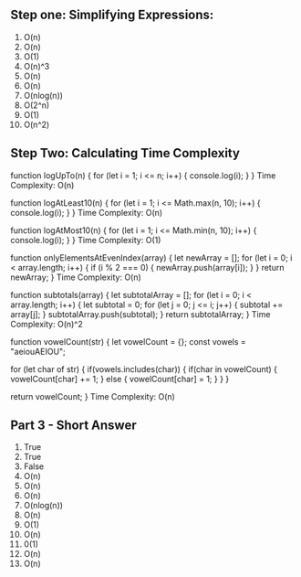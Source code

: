 ## Step one: Simplifying Expressions:

1. O(n)
2. O(n)
3. O(1)
4. O(n)^3
5. O(n)
6. O(n)
7. O(nlog(n))
8. O(2^n)
9. O(1)
10. O(n^2)

## Step Two: Calculating Time Complexity
function logUpTo(n) {
  for (let i = 1; i <= n; i++) {
    console.log(i);
  }
} 
Time Complexity: O(n)

function logAtLeast10(n) {
  for (let i = 1; i <= Math.max(n, 10); i++) {
    console.log(i);
  }
}
Time Complexity: O(n)

function logAtMost10(n) {
  for (let i = 1; i <= Math.min(n, 10); i++) {
    console.log(i);
  }
}
Time Complexity: O(1)

function onlyElementsAtEvenIndex(array) {
  let newArray = [];
  for (let i = 0; i < array.length; i++) {
    if (i % 2 === 0) {
      newArray.push(array[i]);
    }
  }
  return newArray;
}
Time Complexity: O(n)

function subtotals(array) {
  let subtotalArray = [];
  for (let i = 0; i < array.length; i++) {
    let subtotal = 0;
    for (let j = 0; j <= i; j++) {
      subtotal += array[j];
    }
    subtotalArray.push(subtotal);
  }
  return subtotalArray;
}
Time Complexity: O(n)^2

function vowelCount(str) {
  let vowelCount = {};
  const vowels = "aeiouAEIOU";

  for (let char of str) {
    if(vowels.includes(char)) {
      if(char in vowelCount) {
        vowelCount[char] += 1;
      } else {
        vowelCount[char] = 1;
      }
    }
  }

  return vowelCount;
}
Time Complexity: O(n)

## Part 3 - Short Answer
1. True
2. True
3. False
4. O(n)
5. O(n)
6. O(n)
7. O(nlog(n))
8. O(n)
9. O(1)
10. O(n)
11. 0(1)
12. O(n)
13. O(n)
